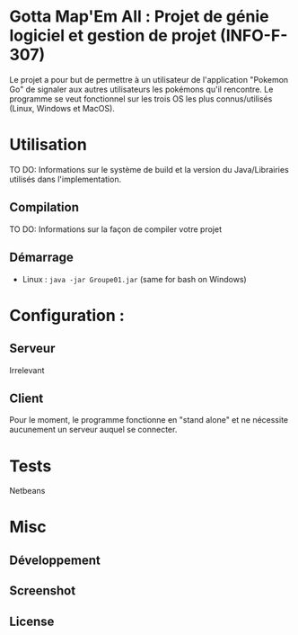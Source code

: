 # Gotta Map'Em All : Projet de génie logiciel et gestion de projet (INFO-F-307)

Le projet a pour but de permettre à un utilisateur de l'application "Pokemon Go" de signaler aux autres utilisateurs les pokémons qu'il rencontre. Le programme se veut fonctionnel sur les trois OS les plus connus/utilisés (Linux, Windows et MacOS).

# Utilisation

TO DO: Informations sur le système de build et la version du Java/Librairies utilisés dans l'implementation.

## Compilation

TO DO: Informations sur la façon de compiler votre projet 

## Démarrage 

 - Linux : ```java -jar Groupe01.jar``` (same for bash on Windows)

# Configuration :

## Serveur 

Irrelevant

## Client

Pour le moment, le programme fonctionne en "stand alone" et ne nécessite aucunement un serveur auquel se connecter.

# Tests

Netbeans

# Misc

## Développement

## Screenshot

## License
